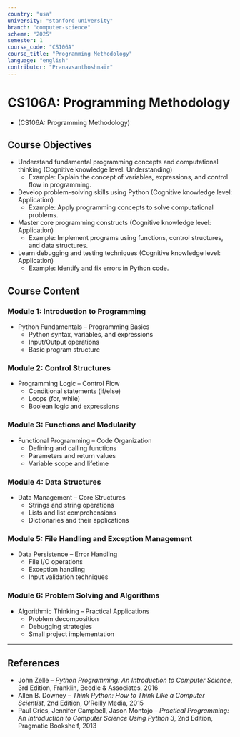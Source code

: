 ```yaml
---
country: "usa"
university: "stanford-university"
branch: "computer-science"
scheme: "2025"
semester: 1
course_code: "CS106A"
course_title: "Programming Methodology"
language: "english"
contributor: "Pranavsanthoshnair"
---
```


# CS106A: Programming Methodology
  - (CS106A: Programming Methodology)

## Course Objectives

* Understand fundamental programming concepts and computational thinking (Cognitive knowledge level: Understanding)
    - Example: Explain the concept of variables, expressions, and control flow in programming.
* Develop problem-solving skills using Python (Cognitive knowledge level: Application)
    - Example: Apply programming concepts to solve computational problems.
* Master core programming constructs (Cognitive knowledge level: Application)
    - Example: Implement programs using functions, control structures, and data structures.
* Learn debugging and testing techniques (Cognitive knowledge level: Application)
    - Example: Identify and fix errors in Python code.

## Course Content

### Module 1: Introduction to Programming

* Python Fundamentals – Programming Basics
  - Python syntax, variables, and expressions  
  - Input/Output operations
  - Basic program structure

### Module 2: Control Structures

* Programming Logic – Control Flow
  - Conditional statements (if/else)
  - Loops (for, while)
  - Boolean logic and expressions

### Module 3: Functions and Modularity

* Functional Programming – Code Organization
  - Defining and calling functions
  - Parameters and return values
  - Variable scope and lifetime

### Module 4: Data Structures

* Data Management – Core Structures
  - Strings and string operations
  - Lists and list comprehensions
  - Dictionaries and their applications

### Module 5: File Handling and Exception Management

* Data Persistence – Error Handling
  - File I/O operations
  - Exception handling
  - Input validation techniques

### Module 6: Problem Solving and Algorithms

* Algorithmic Thinking – Practical Applications
  - Problem decomposition
  - Debugging strategies
  - Small project implementation

---

## References

* John Zelle – *Python Programming: An Introduction to Computer Science*, 3rd Edition, Franklin, Beedle & Associates, 2016
* Allen B. Downey – *Think Python: How to Think Like a Computer Scientist*, 2nd Edition, O'Reilly Media, 2015
* Paul Gries, Jennifer Campbell, Jason Montojo – *Practical Programming: An Introduction to Computer Science Using Python 3*, 2nd Edition, Pragmatic Bookshelf, 2013

